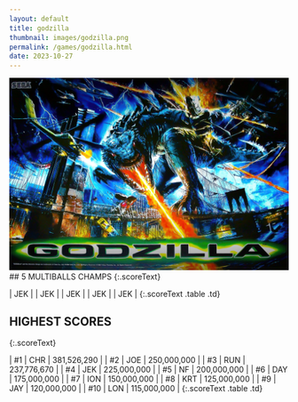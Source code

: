 ```yaml
---
layout: default
title: godzilla
thumbnail: images/godzilla.png
permalink: /games/godzilla.html
date: 2023-10-27
---
```


<img src="../images/godzilla.png" class="gameThumbnail img-fluid mx-auto align-middle">
## 5 MULTIBALLS CHAMPS
{:.scoreText}

| JEK | 
| JEK | 
| JEK | 
| JEK | 
| JEK | 
{:.scoreText .table .td}

## HIGHEST SCORES
{:.scoreText}

| #1 | CHR | 381,526,290 | 
| #2 | JOE | 250,000,000 | 
| #3 | RUN | 237,776,670 | 
| #4 | JEK | 225,000,000 | 
| #5 | NF | 200,000,000 | 
| #6 | DAY | 175,000,000 | 
| #7 | ION | 150,000,000 | 
| #8 | KRT | 125,000,000 | 
| #9 | JAY | 120,000,000 | 
| #10 | LON | 115,000,000 | 
{:.scoreText .table .td}
